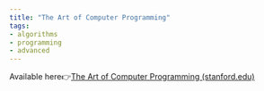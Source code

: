 ```yaml
---
title: "The Art of Computer Programming"
tags:
- algorithms
- programming
- advanced
---
```


Available here👉[The Art of Computer Programming (stanford.edu)](https://www-cs-faculty.stanford.edu/~knuth/taocp.html)
